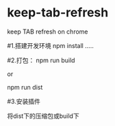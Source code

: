 # keep-tab-refresh
keep TAB refresh on chrome

#1.搭建开发环境
npm install
.....

#2.打包：
npm run build 

or

npm run dist

#3.安装插件

将dist下的压缩包或build下



